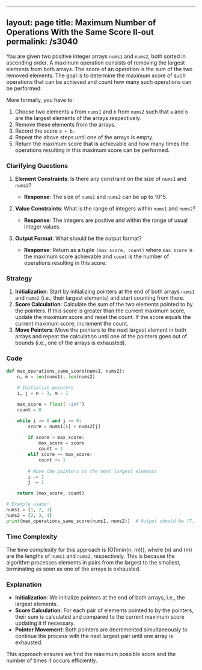 
---
layout: page
title:  Maximum Number of Operations With the Same Score II-out
permalink: /s3040
---

You are given two positive integer arrays `nums1` and `nums2`, both sorted in ascending order. A maximum operation consists of removing the largest elements from both arrays. The score of an operation is the sum of the two removed elements. The goal is to determine the maximum score of such operations that can be achieved and count how many such operations can be performed.

More formally, you have to:
1. Choose two elements `a` from `nums1` and `b` from `nums2` such that `a` and `b` are the largest elements of the arrays respectively.
2. Remove these elements from the arrays.
3. Record the score `a + b`.
4. Repeat the above steps until one of the arrays is empty.
5. Return the maximum score that is achievable and how many times the operations resulting in this maximum score can be performed.

### Clarifying Questions

1. **Element Constraints**: Is there any constraint on the size of `nums1` and `nums2`?
   - **Response**: The size of `nums1` and `nums2` can be up to 10^5.

2. **Value Constraints**: What is the range of integers within `nums1` and `nums2`?
   - **Response**: The integers are positive and within the range of usual integer values.

3. **Output Format**: What should be the output format?
   - **Response**: Return as a tuple `(max_score, count)` where `max_score` is the maximum score achievable and `count` is the number of operations resulting in this score.

### Strategy

1. **Initialization**: Start by initializing pointers at the end of both arrays `nums1` and `nums2` (i.e., their largest elements) and start counting from there.
2. **Score Calculation**: Calculate the sum of the two elements pointed to by the pointers. If this score is greater than the current maximum score, update the maximum score and reset the count. If the score equals the current maximum score, increment the count.
3. **Move Pointers**: Move the pointers to the next largest element in both arrays and repeat the calculation until one of the pointers goes out of bounds (i.e., one of the arrays is exhausted).

### Code

```python
def max_operations_same_score(nums1, nums2):
    n, m = len(nums1), len(nums2)
    
    # Initialize pointers
    i, j = n - 1, m - 1

    max_score = float('-inf')
    count = 0

    while i >= 0 and j >= 0:
        score = nums1[i] + nums2[j]
        
        if score > max_score:
            max_score = score
            count = 1
        elif score == max_score:
            count += 1
        
        # Move the pointers to the next largest elements
        i -= 1
        j -= 1

    return (max_score, count)

# Example usage:
nums1 = [1, 2, 3]
nums2 = [2, 3, 4]
print(max_operations_same_score(nums1, nums2))  # Output should be (7, 1)
```

### Time Complexity

The time complexity for this approach is \(O(\min(n, m))\), where \(n\) and \(m\) are the lengths of `nums1` and `nums2`, respectively. This is because the algorithm processes elements in pairs from the largest to the smallest, terminating as soon as one of the arrays is exhausted.

### Explanation

- **Initialization**: We initialize pointers at the end of both arrays, i.e., the largest elements.
- **Score Calculation**: For each pair of elements pointed to by the pointers, their sum is calculated and compared to the current maximum score updating it if necessary.
- **Pointer Movement**: Both pointers are decremented simultaneously to continue the process with the next largest pair until one array is exhausted.

This approach ensures we find the maximum possible score and the number of times it occurs efficiently.
